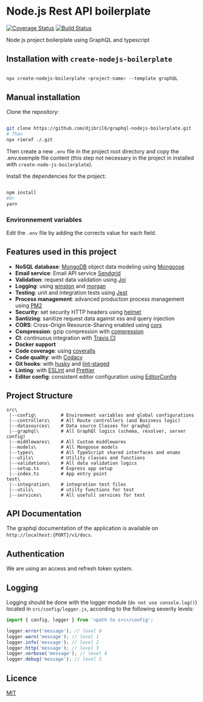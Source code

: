 # Node.js Rest API boilerplate
[![Coverage Status](https://coveralls.io/repos/github/djibril6/graphql-nodejs-boilerplate/badge.svg?branch=main)](https://coveralls.io/github/djibril6/graphql-nodejs-boilerplate?branch=main)
[![Build Status](https://app.travis-ci.com/djibril6/graphql-nodejs-boilerplate.svg?branch=main)](https://app.travis-ci.com/djibril6/graphql-nodejs-boilerplate)

Node js project boilerplate using GraphQL and typescript

## Installation with `create-nodejs-boilerplate`

```bash

npx create-nodejs-boilerplate <project-name> --template graphQL

```
## Manual installation

Clone the repository:
```bash

git clone https://github.com/djibril6/graphql-nodejs-boilerplate.git
# Then
npx rimraf ./.git

```

Then create a new `.env` file in the project root directory and copy the .env.exemple file content (this step not necessary in the project in installed with `create-node-js-boilerplate`).

Install the dependencies for the project:
```bash

npm install
#Or
yarn

```

### Environnement variables

Edit the `.env` file by adding the corrects value for each field. 

## Features used in this project

- **NoSQL database**: [MongoDB](https://www.mongodb.com) object data modeling using [Mongoose](https://mongoosejs.com)
- **Email service**: Email API service [Sendgrid](https://sendgrid.com)
- **Validation**: request data validation using [Joi](https://github.com/hapijs/joi)
- **Logging**: using [winston](https://github.com/winstonjs/winston) and [morgan](https://github.com/expressjs/morgan)
- **Testing**: unit and integration tests using [Jest](https://jestjs.io)
- **Process management**: advanced production process management using [PM2](https://pm2.keymetrics.io)
- **Security**: set security HTTP headers using [helmet](https://helmetjs.github.io)
- **Santizing**: sanitize request data against xss and query injection
- **CORS**: Cross-Origin Resource-Sharing enabled using [cors](https://github.com/expressjs/cors)
- **Compression**: gzip compression with [compression](https://github.com/expressjs/compression)
- **CI**: continuous integration with [Travis CI](https://travis-ci.org)
- **Docker support**
- **Code coverage**: using [coveralls](https://coveralls.io)
- **Code quality**: with [Codacy](https://www.codacy.com)
- **Git hooks**: with [husky](https://github.com/typicode/husky) and [lint-staged](https://github.com/okonet/lint-staged)
- **Linting**: with [ESLint](https://eslint.org) and [Prettier](https://prettier.io)
- **Editor config**: consistent editor configuration using [EditorConfig](https://editorconfig.org)

## Project Structure

```
src\
 |--config\         # Environment variables and global configurations 
 |--controllers\    # All Route controllers (and Business logic)
 |--datasources\    # Data source Classes for graqhql
 |--graphql\        # All GraphQl logics (schema, resolver, server config)
 |--middlewares\    # All Custom middlewares
 |--models\         # All Mongoose models
 |--types\          # All TypeScript shared interfaces and enums
 |--utils\          # Utility classes and functions
 |--validations\    # All data validation logics
 |--setup.ts        # Express app setup
 |--index.ts        # App entry point
test\
 |--integration\    # integration test files
 |--utils\          # utilty functions for test
 |--services\       # All usefull services for test
```
## API Documentation

The graphql documentation of the application is available on `http://localhost:{PORT}/v1/docs`.

## Authentication

We are using an access and refresh token system.

## Logging

Logging should be done with the logger module (`do not use console.log()`) located in `src/config/logger.js`, according to the following severity levels:

```javascript
import { config, logger } from '<path to src>/config';

logger.error('message'); // level 0
logger.warn('message'); // level 1
logger.info('message'); // level 2
logger.http('message'); // level 3
logger.verbose('message'); // level 4
logger.debug('message'); // level 5
```

## Licence

[MIT](https://github.com/djibril6/graphql-nodejs-boilerplate/blob/main/LICENSE)